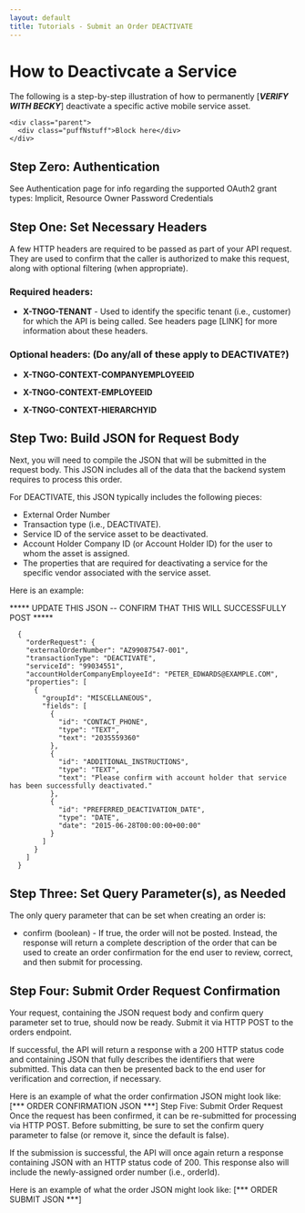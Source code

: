 ```yaml
---
layout: default
title: Tutorials - Submit an Order DEACTIVATE 
---
```



# How to Deactivcate a Service

The following is a step-by-step illustration of how to permanently [*****VERIFY WITH BECKY*****] deactivate a specific active mobile service asset.

```
<div class="parent">
  <div class="puffNstuff">Block here</div>
</div>
```


## Step Zero: Authentication

See Authentication page for info regarding the supported OAuth2 grant types: Implicit, Resource Owner Password Credentials

## Step One: Set Necessary Headers

A few HTTP headers are required to be passed as part of your API request. They are used to confirm that the caller is authorized to make this request, along with optional filtering (when appropriate). 

### Required headers:

* **X-TNGO-TENANT** - Used to identify the specific tenant (i.e., customer) for which the API is being called.
See headers page [LINK] for more information about these headers.

### Optional headers:   (Do any/all of these apply to DEACTIVATE?)

* **X-TNGO-CONTEXT-COMPANYEMPLOYEEID**  

* **X-TNGO-CONTEXT-EMPLOYEEID** 

* **X-TNGO-CONTEXT-HIERARCHYID** 

## Step Two: Build JSON for Request Body

Next, you will need to compile the JSON that will be submitted in the request body. This JSON includes all of the data that the backend system requires to process this order.

For DEACTIVATE, this JSON typically includes the following pieces:

* External Order Number
* Transaction type (i.e., DEACTIVATE).
* Service ID of the service asset to be deactivated.
* Account Holder Company ID (or Account Holder ID) for the user to whom the asset is assigned.
* The properties that are required for deactivating a service for the specific vendor associated with the service asset.
 
 
Here is an example:

***** UPDATE THIS JSON -- CONFIRM THAT THIS WILL SUCCESSFULLY POST *****

```
  {
    "orderRequest": {
    "externalOrderNumber": "AZ99087547-001",
    "transactionType": "DEACTIVATE",
    "serviceId": "99034551",
    "accountHolderCompanyEmployeeId": "PETER_EDWARDS@EXAMPLE.COM",
    "properties": [
      {
        "groupId": "MISCELLANEOUS",
        "fields": [
          {
            "id": "CONTACT_PHONE",
            "type": "TEXT",
            "text": "2035559360"
          },
          {
            "id": "ADDITIONAL_INSTRUCTIONS",
            "type": "TEXT",
            "text": "Please confirm with account holder that service has been successfully deactivated."
          },
          {
            "id": "PREFERRED_DEACTIVATION_DATE",
            "type": "DATE",
            "date": "2015-06-28T00:00:00+00:00"
          }
        ]
      }
    ]
  }
```


## Step Three: Set Query Parameter(s), as Needed

The only query parameter that can be set when creating an order is:

* confirm  (boolean) - If true, the order will not be posted. Instead, the response will return a complete description of the order that can be used to create an order confirmation for the end user to review, correct, and then submit for processing.

## Step Four: Submit Order Request Confirmation

Your request, containing the JSON request body and confirm query parameter set to true, should now be ready. Submit it via HTTP POST to the orders endpoint.

If successful, the API will return a response with a 200 HTTP status code and containing JSON that fully describes the identifiers that were submitted. This data can then be presented back to the end user for verification and correction, if necessary. 

Here is an example of what the order confirmation JSON might look like:
[*** ORDER CONFIRMATION JSON ***]
Step Five: Submit Order Request
Once the request has been confirmed, it can be re-submitted for processing via HTTP POST. Before submitting, be sure to set the confirm query parameter to false (or remove it, since the default is false). 

If the submission is successful, the API will once again return a response containing JSON with an HTTP status code of 200. This response also will include the newly-assigned order number (i.e., orderId). 
 
Here is an example of what the order JSON might look like:
[*** ORDER SUBMIT JSON ***]
 
